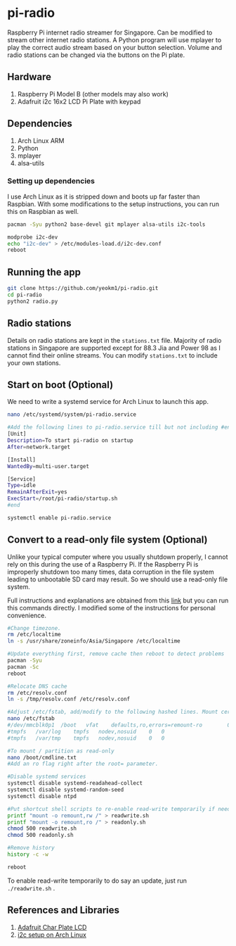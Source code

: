 pi-radio
========

Raspberry Pi internet radio streamer for Singapore. Can be modified to stream other internet radio stations. A Python program will use mplayer to play the correct audio stream based on your button selection. Volume and radio stations can be changed via the buttons on the Pi plate.


## Hardware

1. Raspberry Pi Model B (other models may also work)
2. Adafruit i2c 16x2 LCD Pi Plate with keypad

## Dependencies

1. Arch Linux ARM
2. Python
3. mplayer
4. alsa-utils


### Setting up dependencies

I use Arch Linux as it is stripped down and boots up far faster than Raspbian. With some modifications to the setup instructions, you can run this on Raspbian as well.

```bash
pacman -Syu python2 base-devel git mplayer alsa-utils i2c-tools

modprobe i2c-dev
echo "i2c-dev" > /etc/modules-load.d/i2c-dev.conf
reboot
```

## Running the app

```bash
git clone https://github.com/yeokm1/pi-radio.git
cd pi-radio
python2 radio.py
```

## Radio stations

Details on radio stations are kept in the `stations.txt` file.  Majority of radio stations in Singapore are supported except for 88.3 Jia and Power 98 as I cannot find their online streams. You can modify `stations.txt` to include your own stations.


## Start on boot (Optional)

We need to write a systemd service for Arch Linux to launch this app. 

```bash
nano /etc/systemd/system/pi-radio.service

#Add the following lines to pi-radio.service till but not including #end
[Unit]
Description=To start pi-radio on startup
After=network.target

[Install]
WantedBy=multi-user.target

[Service]
Type=idle
RemainAfterExit=yes
ExecStart=/root/pi-radio/startup.sh
#end

systemctl enable pi-radio.service
```


## Convert to a read-only file system (Optional)

Unlike your typical computer where you usually shutdown properly, I cannot rely on this during the use of a Raspberry Pi. If the Raspberry Pi is improperly shutdown too many times, data corruption in the file system leading to unbootable SD card may result. So we should use a read-only file system.

Full instructions and explanations are obtained from this [link](http://ruiabreu.org/2013-06-02-booting-raspberry-pi-in-readonly.html) but you can run this commands directly. I modified some of the instructions for personal convenience.

```bash
#Change timezone.
rm /etc/localtime
ln -s /usr/share/zoneinfo/Asia/Singapore /etc/localtime

#Update everything first, remove cache then reboot to detect problems
pacman -Syu  
pacman -Sc
reboot

#Relocate DNS cache
rm /etc/resolv.conf
ln -s /tmp/resolv.conf /etc/resolv.conf

#Adjust /etc/fstab, add/modify to the following hashed lines. Mount certain directories to RAM disk.
nano /etc/fstab
#/dev/mmcblk0p1  /boot   vfat    defaults,ro,errors=remount-ro        0       0
#tmpfs   /var/log    tmpfs   nodev,nosuid    0   0
#tmpfs   /var/tmp    tmpfs   nodev,nosuid    0   0

#To mount / partition as read-only
nano /boot/cmdline.txt
#Add an ro flag right after the root= parameter.

#Disable systemd services
systemctl disable systemd-readahead-collect
systemctl disable systemd-random-seed
systemctl disable ntpd

#Put shortcut shell scripts to re-enable read-write temporarily if needed
printf "mount -o remount,rw /" > readwrite.sh
printf "mount -o remount,ro /" > readonly.sh
chmod 500 readwrite.sh
chmod 500 readonly.sh

#Remove history
history -c -w

reboot
```


To enable read-write temporarily to do say an update, just run `./readwrite.sh` .



## References and Libraries

1. [Adafruit Char Plate LCD](https://learn.adafruit.com/adafruit-16x2-character-lcd-plus-keypad-for-raspberry-pi/overview)
2. [i2c setup on Arch Linux](http://cfedk.host.cs.st-andrews.ac.uk/site/?q=2013-pi)








